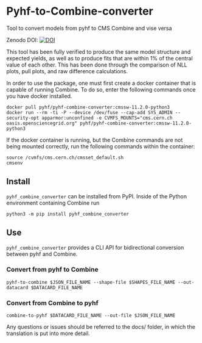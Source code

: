 # Pyhf-to-Combine-converter
Tool to convert models from pyhf to CMS Combine and vise versa

Zenodo DOI: [![DOI](https://zenodo.org/badge/492820903.svg)](https://zenodo.org/badge/latestdoi/492820903)

This tool has been fully verified to produce the same model structure and expected yields, as well as to produce fits that are within 1% of the central value of each other. This has been done through the comparison of NLL plots, pull plots, and raw difference calculations.

In order to use the package, one must first create a docker container that is capable of running Combine. To do so, enter the following commands once you have docker installed.

```
docker pull pyhf/pyhf-combine-converter:cmssw-11.2.0-python3
docker run --rm -ti -P --device /dev/fuse --cap-add SYS_ADMIN --security-opt apparmor:unconfined -e CVMFS_MOUNTS="cms.cern.ch oasis.opensciencegrid.org" pyhf/pyhf-combine-converter:cmssw-11.2.0-python3
```

If the docker container is running, but the Combine commands are not being mounted correctly, run the following commands within the container:

```
source /cvmfs/cms.cern.ch/cmsset_default.sh
cmsenv
```

## Install

`pyhf_combine_converter` can be installed from PyPI. Inside of the Python environment containing Combine run

```
python3 -m pip install pyhf_combine_converter
```

## Use

`pyhf_combine_converter` provides a CLI API for bidirectional conversion between pyhf and Combine.

### Convert from pyhf to Combine

```
pyhf-to-combine $JSON_FILE_NAME --shape-file $SHAPES_FILE_NAME --out-datacard $DATACARD_FILE_NAME
```

### Convert from Combine to pyhf

```
combine-to-pyhf $DATACARD_FILE_NAME --out-file $JSON_FILE_NAME
```

Any questions or issues should be referred to the docs/ folder, in which the translation is put into more detail.
